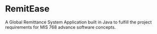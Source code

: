 # RemitEase
A Global Remittance System Application built in Java to fulfill the project requirements for MIS 768 advance software concepts.
